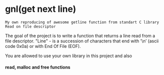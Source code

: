 # gnl(get next line)
    My own reproducing of awesome getline function from standart C library
    Read on file descriptor

The goal of the project is to write a function that returns a line read from a file descriptor.
"Line" - is a succession of characters that end with ’\n’ (ascii code
0x0a) or with End Of File (EOF).

You are allowed to use your own library in this project and also
#### read, malloc and free functions
